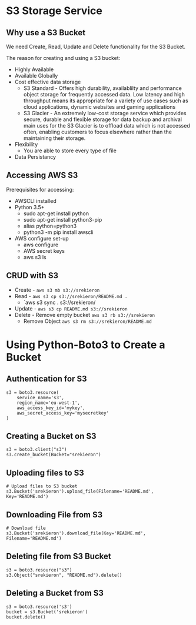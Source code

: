 # S3 Storage Service

## Why use a S3 Bucket
We need Create, Read, Update and Delete functionality for the S3 Bucket.

The reason for creating and using a S3 bucket:
 - Highly Available
 - Available Globally
 - Cost effective data storage
    - S3 Standard - Offers high durability, availablilty and performance object storage for frequently accessed data. Low latency and high throughput means its appropriate for a variety of use cases such as cloud applications, dynamic websites and  gaming applications
    - S3 Glacier - An extremely low-cost storage service which provides secure, durable and flexible storage for data backup and archival main uses for the S3 Glacier is to offload data which is not accessed often, enabling customers to focus elsewhere rather than the maintaining their storage.
 - Flexibility
    - You are able to store every type of file 
 - Data Persistancy

## Accessing AWS S3
Prerequisites for accessing:
- AWSCLI installed
- Python 3.5+
  - sudo apt-get install python
  - sudo apt-get install python3-pip
  - alias python=python3
  - python3 -m pip install awscli
- AWS configure set-up
    - aws configure
    - AWS secret keys
    - aws s3 ls

## CRUD with S3
- Create - `aws s3 mb s3://srekieron`
- Read - `aws s3 cp s3://srekieron/README.md . `
    - `aws s3 sync . s3://srekieron/
- Update - `aws s3 cp README.md s3://srekieron`
- Delete - Remove empty bucket `aws s3 rb s3://srekieron`
    - Remove Object `aws s3 rm s3://srekieron/README.md`

# Using Python-Boto3 to Create a Bucket
## Authentication for S3
```
s3 = boto3.resource(
    service_name='s3',
    region_name='eu-west-1',
    aws_access_key_id='mykey',
    aws_secret_access_key='mysecretkey'
)
```

## Creating a Bucket on S3
```
s3 = boto3.client("s3")
s3.create_bucket(Bucket="srekieron")
```
## Uploading files to S3
```
# Upload files to S3 bucket
s3.Bucket('srekieron').upload_file(Filename='README.md', Key='README.md')
```

## Downloading File from S3
```
# Download file
s3.Bucket('srekieron').download_file(Key='README.md', Filename='README.md')
```

## Deleting file from S3 Bucket
```
s3 = boto3.resource("s3")
s3.Object("srekieron", "README.md").delete()
```
## Deleting a Bucket from S3
```
s3 = boto3.resource('s3')
bucket = s3.Bucket('srekieron')
bucket.delete()
```

